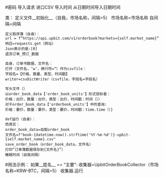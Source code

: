 #密码
导入请求
进口CSV
导入时间
从日期时间导入日期时间

类：
定义文件__初始化__（自我，市场名称，间隔=5）
市场名称=市场名称
自间隔=间隔

    定义取序簿（自身）：
    url = f“https://api.upbit.com/v1/orderbook?markets={self.market_name}”
    响应=requests.get（网址）
    Json表示的是:[0]
    退货订单_预订_数据

    自身，订单书数据，文件名：
    打开（文件名，‘w’，换行符=“）作为csvfile：
    字段名=【价格、数量、类型、时间戳】
    writer=csvDictWriter（csvfile，字段名=字段名）
            
    写头文件（）
    以order_book_data【'order_book_units'】形式投标者：
    价格：出价，数量：出价，类型：出价，时间戳：时间（））
    对于order_book_data【'orderbook_units'】中的查询:
    价格：要价，数量：要价，类型：要价，时间戳：time.time（）}

    def运行（自身）：
    而真实：
    order_book_data=自取order_book
    文件名=f"book-{datetime.now().strftime('%Y-%m-%d')}-upbit-{self.market_name}.csv"
    save_order_book（order_book_data，文件名）
    打印“订单簿数据保存到{文件名}”）
    睡眠时间（自我间隔）

#用法示例：
如果__姓名__ == “主要":
收集器=UpbitOrderBookCollector（市场名称=KRW-BTC，间隔=5）
收集器.运行


